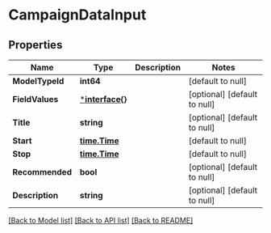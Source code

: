 # CampaignDataInput

## Properties
Name | Type | Description | Notes
------------ | ------------- | ------------- | -------------
**ModelTypeId** | **int64** |  | [default to null]
**FieldValues** | [***interface{}**](interface{}.md) |  | [optional] [default to null]
**Title** | **string** |  | [optional] [default to null]
**Start** | [**time.Time**](time.Time.md) |  | [default to null]
**Stop** | [**time.Time**](time.Time.md) |  | [default to null]
**Recommended** | **bool** |  | [optional] [default to null]
**Description** | **string** |  | [optional] [default to null]

[[Back to Model list]](../README.md#documentation-for-models) [[Back to API list]](../README.md#documentation-for-api-endpoints) [[Back to README]](../README.md)


